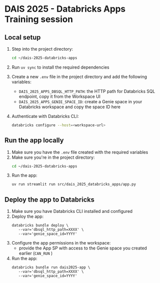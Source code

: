 # DAIS 2025 - Databricks Apps Training session

## Local setup


1. Step into the project directory:
   ```bash
   cd ~/dais-2025-databricks-apps
   ```

1. Run `uv sync` to install the required dependencies
3. Create a new `.env` file in the project directory and add the following variables:
   - `DAIS_2025_APPS_DBSQL_HTTP_PATH`: the HTTP path for Databricks SQL endpoint, copy it from the Workspace UI
   - `DAIS_2025_APPS_GENIE_SPACE_ID`: create a Genie space in your Databricks workspace and copy the space ID here
4. Authenticate with Databricks CLI:
   ```bash
   databricks configure --host=<workspace-url>
   ```


## Run the app locally
1. Make sure you have the `.env` file created with the required variables
2. Make sure you're in the project directory:
   ```bash
   cd ~/dais-2025-databricks-apps
   ```
3. Run the app:
   ```bash
   uv run streamlit run src/dais_2025_databricks_apps/app.py
   ```


## Deploy the app to Databricks
1. Make sure you have Databricks CLI installed and configured
2. Deploy the app:
   ```
   databricks bundle deploy \
      --var='dbsql_http_path=XXXX' \
      --var='genie_space_id=YYYY' 
   ```
3. Configure the app permissions in the workspace:
   - provide the App SP with access to the Genie space you created earlier (`CAN_RUN` )
4. Run the app:
   ```
   databricks bundle run dais2025-app \
      --var='dbsql_http_path=XXXX' \
      --var='genie_space_id=YYYY' 
   ```

